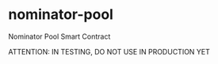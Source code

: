 # nominator-pool

Nominator Pool Smart Contract

ATTENTION: IN TESTING, DO NOT USE IN PRODUCTION YET